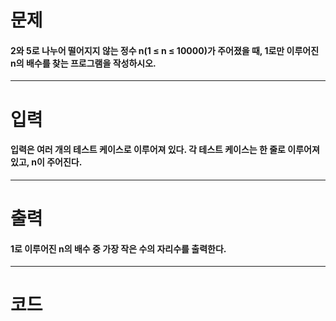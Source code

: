 # 문제
#### 2와 5로 나누어 떨어지지 않는 정수 n(1 ≤ n ≤ 10000)가 주어졌을 때, 1로만 이루어진 n의 배수를 찾는 프로그램을 작성하시오.
***
# 입력
#### 입력은 여러 개의 테스트 케이스로 이루어져 있다. 각 테스트 케이스는 한 줄로 이루어져 있고, n이 주어진다.
***
# 출력
#### 1로 이루어진 n의 배수 중 가장 작은 수의 자리수를 출력한다.
***
# 코드
```
